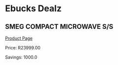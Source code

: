 
# Ebucks Dealz
## SMEG COMPACT MICROWAVE S/S
[Product Page](https://www.ebucks.com/web/shop/productSelected.do?prodId=911770992&catId=1196429345)

Price: R23999.00

Savings: 1000.0


	